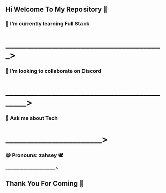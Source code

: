 ## Hi Welcome To My Repository 👋

<!--
**zahsey/zahsey** is a ✨ _special_ ✨ repository because its `README.md` (this file) appears on your GitHub profile.

Here are some ideas to get you started:

# 🌱 I’m currently learning Full Stack
# 👯 I’m looking to collaborate on GitHub
# 💬 Ask me about Tech
# 😄 Pronouns: zahsey 🕊
-->

### 🌱 I’m currently learning Full Stack
# ______________________________________>
### 👯 I’m looking to collaborate on Discord
# __________________________________________>
### 💬 Ask me about Tech
# _______________________>
### 😄 Pronouns: zahsey 🕊
_________________________>

## Thank You For Coming 🤟
